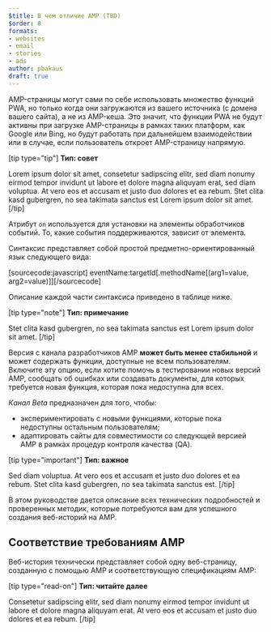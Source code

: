 ```yaml
---
$title: В чем отличие AMP (TBD)
$order: 0
formats:
- websites
- email
- stories
- ads
author: pbakaus
draft: true
---
```


AMP-страницы могут сами по себе использовать множество функций PWA, но только когда они загружаются из вашего источника (с домена вашего сайта), а не из AMP-кеша. Это значит, что функции PWA не будут активны при загрузке AMP-страницы в рамках таких платформ, как Google или Bing, но будут работать при дальнейшем взаимодействии или в случае, если пользователь откроет AMP-страницу напрямую.

[tip type="tip"] **Тип: совет**

Lorem ipsum dolor sit amet, consetetur sadipscing elitr, sed diam nonumy eirmod tempor invidunt ut labore et dolore magna aliquyam erat, sed diam voluptua. At vero eos et accusam et justo duo dolores et ea rebum. Stet clita kasd gubergren, no sea takimata sanctus est Lorem ipsum dolor sit amet. [/tip]

Атрибут `on` используется для установки на элементы обработчиков событий. То, какие события поддерживаются, зависит от элемента.

Синтаксис представляет собой простой предметно-ориентированный язык следующего вида:

[sourcecode:javascript]
eventName:targetId[.methodName[(arg1=value, arg2=value)]][/sourcecode]

Описание каждой части синтаксиса приведено в таблице ниже.

[tip type="note"] **Тип: примечание**

Stet clita kasd gubergren, no sea takimata sanctus est Lorem ipsum dolor sit amet. [/tip]

Версия с канала разработчиков AMP **может быть менее стабильной** и может содержать функции, доступные не всем пользователям. Включите эту опцию, если хотите помочь в тестировании новых версий AMP, сообщать об ошибках или создавать документы, для которых требуется новая функция, которая пока недоступна для всех.

<em>Канал Beta</em> предназначен для того, чтобы:

- экспериментировать с новыми функциями, которые пока недоступны остальным пользователям;
- адаптировать сайты для совместимости со следующей версией AMP в рамках процедур контроля качества (QA).

[tip type="important"] **Тип: важное**

Sed diam voluptua. At vero eos et accusam et justo duo dolores et ea rebum. Stet clita kasd gubergren, no sea takimata sanctus est. [/tip]

В этом руководстве дается описание всех технических подробностей и проверенных методик, которые потребуются вам для успешного создания веб-историй на AMP.

## Соответствие требованиям AMP

Веб-история технически представляет собой одну веб-страницу, созданную с помощью AMP и соответствующую спецификациям AMP:

[tip type="read-on"] **Тип: читайте далее**

Consetetur sadipscing elitr, sed diam nonumy eirmod tempor invidunt ut labore et dolore magna aliquyam erat. At vero eos et accusam et justo duo dolores et ea rebum. [/tip]
